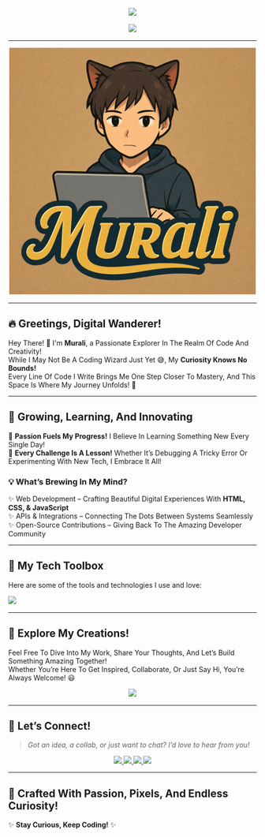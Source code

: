 <p align="center"> 
   <img src="https://capsule-render.vercel.app/api?type=waving&color=gradient&text=𝑴𝑼𝑹𝜜𝑳𝑰&height=100&section=header"/> 
</p> 

<div align="center">
  <img src="https://readme-typing-svg.herokuapp.com?color=FFC0CB&center=true&lines=✨+Welcome+To+My+Digital+Universe!+✨&width=600&height=180">
</div>

---

<p align="center">
  <img src="src/img/main.png" alt="Murali's Avatar" width="500" />
</p>

---

## 🔥 **Greetings, Digital Wanderer!**

Hey There! 👋 I'm **Murali**, a Passionate Explorer In The Realm Of Code And Creativity!  
While I May Not Be A Coding Wizard Just Yet 😅, My **Curiosity Knows No Bounds!**  
Every Line Of Code I Write Brings Me One Step Closer To Mastery, And This Space Is Where My Journey Unfolds! 🚀  

---

## 🌱 **Growing, Learning, And Innovating**

🔹 **Passion Fuels My Progress!** I Believe In Learning Something New Every Single Day!  
🔹 **Every Challenge Is A Lesson!** Whether It’s Debugging A Tricky Error Or Experimenting With New Tech, I Embrace It All!  

### 💡 **What’s Brewing In My Mind?**  
✨ Web Development – Crafting Beautiful Digital Experiences With **HTML, CSS, & JavaScript**  
✨ APIs & Integrations – Connecting The Dots Between Systems Seamlessly  
✨ Open-Source Contributions – Giving Back To The Amazing Developer Community  

---

## 🧰 **My Tech Toolbox**

Here are some of the tools and technologies I use and love:

<img src="https://skillicons.dev/icons?i=html,css,js,ts,react,tailwind,github,vscode,nodejs,python,figma" />

---

## 🚀 **Explore My Creations!**

Feel Free To Dive Into My Work, Share Your Thoughts, And Let’s Build Something Amazing Together!  
Whether You’re Here To Get Inspired, Collaborate, Or Just Say Hi, You’re Always Welcome! 😃  

<p align="center">
  <a href="https://Itz-Murali.github.io" target="_blank">
    <img src="https://img.shields.io/badge/Visit%20My%20Portfolio-%F0%9F%91%BB-pink?style=for-the-badge&logo=github" />
  </a>
</p>


---

## 🤝 **Let’s Connect!**

> _Got an idea, a collab, or just want to chat? I’d love to hear from you!_

<p align="center">
  <a href="https://github.com/Itz-Murali" target="_blank">
    <img src="https://img.shields.io/badge/GitHub-%23121011.svg?style=for-the-badge&logo=github&logoColor=white"/>
  </a>
  <a href="mailto:muralimurali3211260@gmail.com">
    <img src="https://img.shields.io/badge/Email-D14836?style=for-the-badge&logo=gmail&logoColor=white"/>
  </a>
  <a href="https://www.instagram.com/Anime.coderz" target="_blank">
    <img src="https://img.shields.io/badge/Instagram-E4405F?style=for-the-badge&logo=instagram&logoColor=white"/>
  </a>
  <a href="https://t.me/MysticalDev" target="_blank">
    <img src="https://img.shields.io/badge/Telegram-26A5E4?style=for-the-badge&logo=telegram&logoColor=white"/>
  </a>
</p>


---

## 🎨 **Crafted With Passion, Pixels, And Endless Curiosity!**  


✨ **Stay Curious, Keep Coding!** ✨
